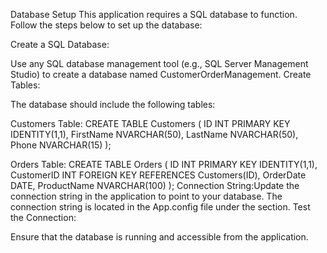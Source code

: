 Database Setup
This application requires a SQL database to function. Follow the steps below to set up the database:

Create a SQL Database:

Use any SQL database management tool (e.g., SQL Server Management Studio) to create a database named CustomerOrderManagement.
Create Tables:

The database should include the following tables:

Customers Table:
CREATE TABLE Customers (
    ID INT PRIMARY KEY IDENTITY(1,1),
    FirstName NVARCHAR(50),
    LastName NVARCHAR(50),
    Phone NVARCHAR(15)
);

Orders Table:
CREATE TABLE Orders (
    ID INT PRIMARY KEY IDENTITY(1,1),
    CustomerID INT FOREIGN KEY REFERENCES Customers(ID),
    OrderDate DATE,
    ProductName NVARCHAR(100)
);
Connection String:Update the connection string in the application to point to your database. The connection string is located in the App.config file under the <connectionStrings> section.
Test the Connection:

Ensure that the database is running and accessible from the application.
